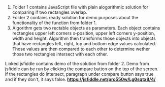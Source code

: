 1.  Folder 1 contains JavaScript file with plain alogorithmic solution for comparing if two rectangles overlap. 
2.  Folder 2 contains ready solution for demo purposes about the functionality of the function from folder 1.
3.  Algorithm gets two rectable objects as parameters. Each object contains rectangles upper left corners x-position, upper left corners y-position, width and height. Algorithm then transforms those objects into objects that have rectangles left, right, top and bottom edge values calculated. Those values are then compared to each other to determine wether those two rectangles intersect with each other.


Linked jsfiddle contains demo of the solution from folder 2. Demo from jsfiddle can be run by clicking the compare button on the top of the screen. If the rectangles do intersect, paragraph under compare button says true and if they don't, it says false.
**https://jsfiddle.net/pro550w/Lg0sqtx8/4/**
